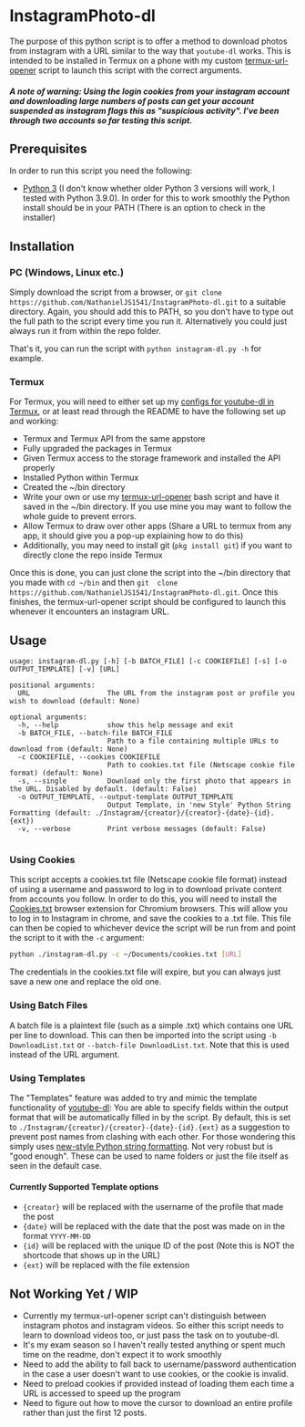 # InstagramPhoto-dl
The purpose of this python script is to offer a method to download photos from instagram with a URL similar to the way 
that `youtube-dl` works. This is intended to be installed in Termux on a phone with my custom 
[termux-url-opener](https://github.com/NathanielJS1541/Termux_youtube-dl_Configs.git) script to launch this script with 
the correct arguments.
#### *****A note of warning:** Using the login cookies from your instagram account and downloading large numbers of posts can get your account suspended as instagram flags this as "suspicious activity". I've been through two accounts so far testing this script.***
## Prerequisites
In order to run this script you need the following:
- [Python 3](https://www.python.org/downloads/) (I don't know whether older Python 3 versions will work, I tested with 
  Python 3.9.0). In order for this to work smoothly the Python install should be in your PATH (There is an option to
  check in the installer)
## Installation
### PC (Windows, Linux etc.)
Simply download the script from a browser, or `git clone https://github.com/NathanielJS1541/InstagramPhoto-dl.git` to a
suitable directory. Again, you should add this to PATH, so you don't have to type out the full path to the script every
time you run it. Alternatively you could just always run it from within the repo folder.

That's it, you can run the script with `python instagram-dl.py -h` for example.
### Termux
For Termux, you will need to either set up my
[configs for youtube-dl in Termux](https://github.com/NathanielJS1541/Termux_youtube-dl_Configs), or at least read
through the README to have the following set up and working:
- Termux and Termux API from the same appstore
- Fully upgraded the packages in Termux
- Given Termux access to the storage framework and installed the API properly
- Installed Python within Termux
- Created the ~/bin directory
- Write your own or use my 
  [termux-url-opener](https://github.com/NathanielJS1541/Termux_youtube-dl_Configs/blob/master/termux-url-opener.txt)
  bash script and have it saved in the ~/bin directory. If you use mine you may want to follow the whole guide to
  prevent errors.
- Allow Termux to draw over other apps (Share a URL to termux from any app, it should give you a pop-up explaining how
  to do this)
- Additionally, you may need to install git (`pkg install git`) if you want to directly clone the repo inside Termux

Once this is done, you can just clone the script into the ~/bin directory that you made with `cd ~/bin` and then `git 
clone https://github.com/NathanielJS1541/InstagramPhoto-dl.git`. Once this finishes, the termux-url-opener script should
be configured to launch this whenever it encounters an instagram URL.
## Usage
```
usage: instagram-dl.py [-h] [-b BATCH_FILE] [-c COOKIEFILE] [-s] [-o OUTPUT_TEMPLATE] [-v] [URL]

positional arguments:
  URL                   The URL from the instagram post or profile you wish to download (default: None)

optional arguments:
  -h, --help            show this help message and exit
  -b BATCH_FILE, --batch-file BATCH_FILE
                        Path to a file containing multiple URLs to download from (default: None)
  -c COOKIEFILE, --cookies COOKIEFILE
                        Path to cookies.txt file (Netscape cookie file format) (default: None)
  -s, --single          Download only the first photo that appears in the URL. Disabled by default. (default: False)
  -o OUTPUT_TEMPLATE, --output-template OUTPUT_TEMPLATE
                        Output Template, in 'new Style' Python String Formatting (default: ./Instagram/{creator}/{creator}-{date}-{id}.{ext})
  -v, --verbose         Print verbose messages (default: False)


```
### Using Cookies
This script accepts a cookies.txt file (Netscape cookie file format) instead of using a username and password to log in
to download private content from accounts you follow. In order to do this, you will need to install the
[Cookies.txt](https://chrome.google.com/webstore/detail/get-cookiestxt/bgaddhkoddajcdgocldbbfleckgcbcid)
browser extension for Chromium browsers. This will allow you to log in to Instagram in chrome, and save the cookies to a
.txt file. This file can then be copied to whichever device the script will be run from and point the script to it with
the `-c` argument:
```bash
python ./instagram-dl.py -c ~/Documents/cookies.txt [URL]
```
The credentials in the cookies.txt file will expire, but you can always just save a new one and replace the old one.

### Using Batch Files
A batch file is a plaintext file (such as a simple .txt) which contains one URL per line to download. This can then be
imported into the script using `-b DownloadList.txt` or `--batch-file DownloadList.txt`. Note that this is used instead
of the URL argument.

### Using Templates
The "Templates" feature was added to try and mimic the template functionality of 
[youtube-dl](https://github.com/ytdl-org/youtube-dl): You are able to specify fields within the output format that will
be automatically filled in by the script. By default, this is set to `./Instagram/{creator}/{creator}-{date}-{id}.{ext}`
as a suggestion to prevent post names from clashing with each other. For those wondering this simply uses
[new-style Python string formatting](https://realpython.com/python-string-formatting/). Not very robust but is "good
enough". These can be used to name folders or just the file itself as seen in the default case.

#### Currently Supported Template options
- `{creator}` will be replaced with the username of the profile that made the post
- `{date}` will be replaced with the date that the post was made on in the format `YYYY-MM-DD`
- `{id}` will be replaced with the unique ID of the post (Note this is NOT the shortcode that shows up in the URL)
- `{ext}` will be replaced with the file extension

## Not Working Yet / WIP
- Currently my termux-url-opener script can't distinguish between instagram photos and instagram videos. So either this
  script needs to learn to download videos too, or just pass the task on to youtube-dl.
- It's my exam season so I haven't really tested anything or spent much time on the readme, don't expect it to work 
  smoothly
- Need to add the ability to fall back to username/password authentication in the case a user doesn't want to use
  cookies, or the cookie is invalid.
- Need to preload cookies if provided instead of loading them each time a URL is accessed to speed up the program
- Need to figure out how to move the cursor to download an entire profile rather than just the first 12 posts.